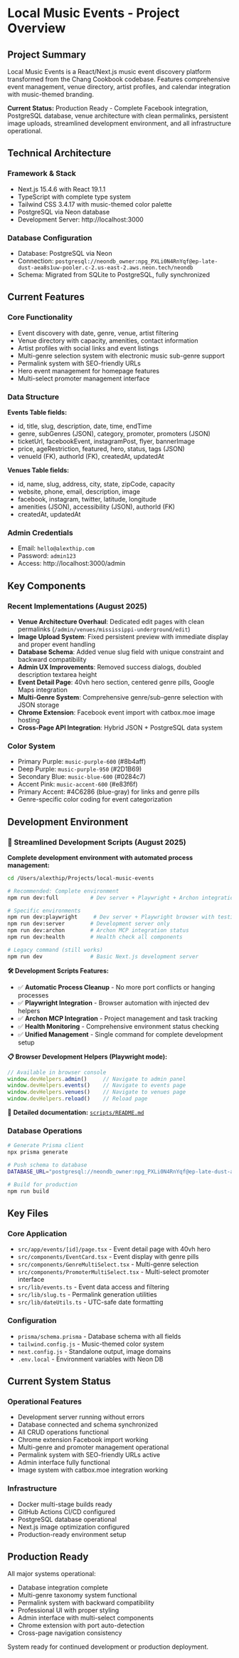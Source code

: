 # Local Music Events - Project Overview

## Project Summary

Local Music Events is a React/Next.js music event discovery platform transformed from the Chang Cookbook codebase. Features comprehensive event management, venue directory, artist profiles, and calendar integration with music-themed branding.

**Current Status:** Production Ready - Complete Facebook integration, PostgreSQL database, venue architecture with clean permalinks, persistent image uploads, streamlined development environment, and all infrastructure operational.

## Technical Architecture

### Framework & Stack
- Next.js 15.4.6 with React 19.1.1
- TypeScript with complete type system
- Tailwind CSS 3.4.17 with music-themed color palette
- PostgreSQL via Neon database
- Development Server: http://localhost:3000

### Database Configuration
- Database: PostgreSQL via Neon
- Connection: `postgresql://neondb_owner:npg_PXLi0N4RnYqf@ep-late-dust-aea8s1uw-pooler.c-2.us-east-2.aws.neon.tech/neondb`
- Schema: Migrated from SQLite to PostgreSQL, fully synchronized

## Current Features

### Core Functionality
- Event discovery with date, genre, venue, artist filtering
- Venue directory with capacity, amenities, contact information
- Artist profiles with social links and event listings
- Multi-genre selection system with electronic music sub-genre support
- Permalink system with SEO-friendly URLs
- Hero event management for homepage features
- Multi-select promoter management interface

### Data Structure
**Events Table fields:**
- id, title, slug, description, date, time, endTime
- genre, subGenres (JSON), category, promoter, promoters (JSON)
- ticketUrl, facebookEvent, instagramPost, flyer, bannerImage
- price, ageRestriction, featured, hero, status, tags (JSON)
- venueId (FK), authorId (FK), createdAt, updatedAt

**Venues Table fields:**
- id, name, slug, address, city, state, zipCode, capacity
- website, phone, email, description, image
- facebook, instagram, twitter, latitude, longitude
- amenities (JSON), accessibility (JSON), authorId (FK)
- createdAt, updatedAt

### Admin Credentials
- Email: `hello@alexthip.com`
- Password: `admin123`
- Access: http://localhost:3000/admin

## Key Components

### Recent Implementations (August 2025)
- **Venue Architecture Overhaul**: Dedicated edit pages with clean permalinks (`/admin/venues/mississippi-underground/edit`)
- **Image Upload System**: Fixed persistent preview with immediate display and proper event handling
- **Database Schema**: Added venue slug field with unique constraint and backward compatibility
- **Admin UX Improvements**: Removed success dialogs, doubled description textarea height
- **Event Detail Page**: 40vh hero section, centered genre pills, Google Maps integration
- **Multi-Genre System**: Comprehensive genre/sub-genre selection with JSON storage
- **Chrome Extension**: Facebook event import with catbox.moe image hosting
- **Cross-Page API Integration**: Hybrid JSON + PostgreSQL data system

### Color System
- Primary Purple: `music-purple-600` (#8b4aff)
- Deep Purple: `music-purple-950` (#2D1B69)
- Secondary Blue: `music-blue-600` (#0284c7)
- Accent Pink: `music-accent-600` (#e83f6f)
- Primary Accent: #4C6286 (blue-gray) for links and genre pills
- Genre-specific color coding for event categorization

## Development Environment

### 🚀 Streamlined Development Scripts (August 2025)

**Complete development environment with automated process management:**

```bash
cd /Users/alexthip/Projects/local-music-events

# Recommended: Complete environment
npm run dev:full          # Dev server + Playwright + Archon integration

# Specific environments
npm run dev:playwright     # Dev server + Playwright browser with testing
npm run dev:server        # Development server only  
npm run dev:archon        # Archon MCP integration status
npm run dev:health        # Health check all components

# Legacy command (still works)
npm run dev               # Basic Next.js development server
```

**🛠️ Development Scripts Features:**
- ✅ **Automatic Process Cleanup** - No more port conflicts or hanging processes
- ✅ **Playwright Integration** - Browser automation with injected dev helpers
- ✅ **Archon MCP Integration** - Project management and task tracking
- ✅ **Health Monitoring** - Comprehensive environment status checking
- ✅ **Unified Management** - Single command for complete development setup

**📋 Browser Development Helpers (Playwright mode):**
```javascript
// Available in browser console
window.devHelpers.admin()     // Navigate to admin panel
window.devHelpers.events()    // Navigate to events page
window.devHelpers.venues()    // Navigate to venues page
window.devHelpers.reload()    // Reload page
```

📖 **Detailed documentation:** [`scripts/README.md`](../scripts/README.md)

### Database Operations
```bash
# Generate Prisma client
npx prisma generate

# Push schema to database
DATABASE_URL="postgresql://neondb_owner:npg_PXLi0N4RnYqf@ep-late-dust-aea8s1uw-pooler.c-2.us-east-2.aws.neon.tech/neondb?sslmode=require&channel_binding=require" npx prisma db push

# Build for production
npm run build
```

## Key Files

### Core Application
- `src/app/events/[id]/page.tsx` - Event detail page with 40vh hero
- `src/components/EventCard.tsx` - Event display with genre pills
- `src/components/GenreMultiSelect.tsx` - Multi-genre selection
- `src/components/PromoterMultiSelect.tsx` - Multi-select promoter interface
- `src/lib/events.ts` - Event data access and filtering
- `src/lib/slug.ts` - Permalink generation utilities
- `src/lib/dateUtils.ts` - UTC-safe date formatting

### Configuration
- `prisma/schema.prisma` - Database schema with all fields
- `tailwind.config.js` - Music-themed color system
- `next.config.js` - Standalone output, image domains
- `.env.local` - Environment variables with Neon DB

## Current System Status

### Operational Features
- Development server running without errors
- Database connected and schema synchronized
- All CRUD operations functional
- Chrome extension Facebook import working
- Multi-genre and promoter management operational
- Permalink system with SEO-friendly URLs active
- Admin interface fully functional
- Image system with catbox.moe integration working

### Infrastructure
- Docker multi-stage builds ready
- GitHub Actions CI/CD configured
- PostgreSQL database operational
- Next.js image optimization configured
- Production-ready environment setup

## Production Ready

All major systems operational:
- Database integration complete
- Multi-genre taxonomy system functional
- Permalink system with backward compatibility
- Professional UI with proper styling
- Admin interface with multi-select components
- Chrome extension with port auto-detection
- Cross-page navigation consistency

System ready for continued development or production deployment.